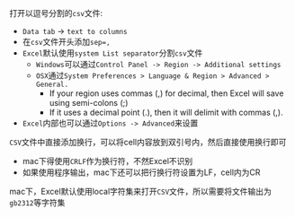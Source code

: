 打开以逗号分割的`csv`文件:
- `Data tab` -> `text to columns`
- 在`csv`文件开头添加`sep=,`
- `Excel`默认使用`system List separator`分割`csv`文件
    - `Windows`可以通过`Control Panel -> Region -> Additional settings`
    - `OSX`通过`System Preferences > Language & Region > Advanced > General.`
        - If your region uses commas (,) for decimal, then Excel will save using semi-colons (;)
        - If it uses a decimal point (.), then it will delimit with commas (,).
- `Excel`内部也可以通过`Options -> Advanced`来设置

`CSV`文件中直接添加换行，可以将cell内容放到双引号内，然后直接使用换行即可
- mac下得使用`CRLF`作为换行符，不然Excel不识别
- 如果使用程序输出，mac下还可以把行换行符设置为LF，cell内为CR

mac下，Excel默认使用local字符集来打开`CSV`文件，所以需要将文件输出为`gb2312`等字符集

